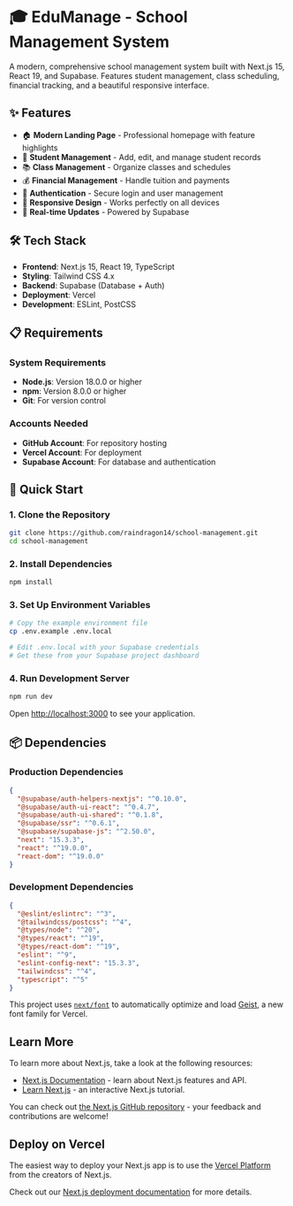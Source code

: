 # 🎓 EduManage - School Management System

A modern, comprehensive school management system built with Next.js 15, React 19, and Supabase. Features student management, class scheduling, financial tracking, and a beautiful responsive interface.

## ✨ Features

- 🏠 **Modern Landing Page** - Professional homepage with feature highlights
- 👥 **Student Management** - Add, edit, and manage student records
- 📚 **Class Management** - Organize classes and schedules
- 💰 **Financial Management** - Handle tuition and payments
- 🔐 **Authentication** - Secure login and user management
- 📱 **Responsive Design** - Works perfectly on all devices
- 🚀 **Real-time Updates** - Powered by Supabase

## 🛠️ Tech Stack

- **Frontend**: Next.js 15, React 19, TypeScript
- **Styling**: Tailwind CSS 4.x
- **Backend**: Supabase (Database + Auth)
- **Deployment**: Vercel
- **Development**: ESLint, PostCSS

## 📋 Requirements

### System Requirements
- **Node.js**: Version 18.0.0 or higher
- **npm**: Version 8.0.0 or higher
- **Git**: For version control

### Accounts Needed
- **GitHub Account**: For repository hosting
- **Vercel Account**: For deployment  
- **Supabase Account**: For database and authentication

## 🚀 Quick Start

### 1. Clone the Repository
```bash
git clone https://github.com/raindragon14/school-management.git
cd school-management
```

### 2. Install Dependencies
```bash
npm install
```

### 3. Set Up Environment Variables
```bash
# Copy the example environment file
cp .env.example .env.local

# Edit .env.local with your Supabase credentials
# Get these from your Supabase project dashboard
```

### 4. Run Development Server
```bash
npm run dev
```

Open [http://localhost:3000](http://localhost:3000) to see your application.

## 📦 Dependencies

### Production Dependencies
```json
{
  "@supabase/auth-helpers-nextjs": "^0.10.0",
  "@supabase/auth-ui-react": "^0.4.7", 
  "@supabase/auth-ui-shared": "^0.1.8",
  "@supabase/ssr": "^0.6.1",
  "@supabase/supabase-js": "^2.50.0",
  "next": "15.3.3",
  "react": "^19.0.0",
  "react-dom": "^19.0.0"
}
```

### Development Dependencies
```json
{
  "@eslint/eslintrc": "^3",
  "@tailwindcss/postcss": "^4",
  "@types/node": "^20",
  "@types/react": "^19", 
  "@types/react-dom": "^19",
  "eslint": "^9",
  "eslint-config-next": "15.3.3",
  "tailwindcss": "^4",
  "typescript": "^5"
}
```

This project uses [`next/font`](https://nextjs.org/docs/app/building-your-application/optimizing/fonts) to automatically optimize and load [Geist](https://vercel.com/font), a new font family for Vercel.

## Learn More

To learn more about Next.js, take a look at the following resources:

- [Next.js Documentation](https://nextjs.org/docs) - learn about Next.js features and API.
- [Learn Next.js](https://nextjs.org/learn) - an interactive Next.js tutorial.

You can check out [the Next.js GitHub repository](https://github.com/vercel/next.js) - your feedback and contributions are welcome!

## Deploy on Vercel

The easiest way to deploy your Next.js app is to use the [Vercel Platform](https://vercel.com/new?utm_medium=default-template&filter=next.js&utm_source=create-next-app&utm_campaign=create-next-app-readme) from the creators of Next.js.

Check out our [Next.js deployment documentation](https://nextjs.org/docs/app/building-your-application/deploying) for more details.
